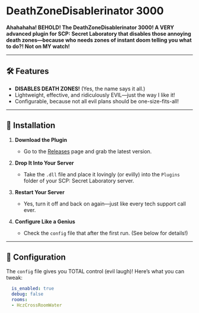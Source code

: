 # DeathZoneDisablerinator 3000  
**Ahahahaha! BEHOLD! The DeathZoneDisablerinator 3000! A VERY advanced plugin for SCP: Secret Laboratory that disables those annoying death zones—because who needs zones of instant doom telling you what to do?! Not on MY watch!**

---

## 🛠 Features  

- **DISABLES DEATH ZONES!** (Yes, the name says it all.)  
- Lightweight, effective, and ridiculously EVIL—just the way I like it!  
- Configurable, because not all evil plans should be one-size-fits-all!  

---

## 🚀 Installation  

1. **Download the Plugin**  
   - Go to the [Releases](https://github.com/Tiliboyy/DeathZoneDisablerinator3000/releases/tag/1.0.0) page and grab the latest version.  

2. **Drop It Into Your Server**  
   - Take the `.dll` file and place it lovingly (or evilly) into the `Plugins` folder of your SCP: Secret Laboratory server.  

3. **Restart Your Server**  
   - Yes, turn it off and back on again—just like every tech support call ever.  

4. **Configure Like a Genius**  
   - Check the `config` file that after the first run. (See below for details!)

---

## 🔧 Configuration  

The `config` file gives you TOTAL control (evil laugh)! Here’s what you can tweak:  

```yaml
  is_enabled: true
  debug: false
  rooms:
  - HczCrossRoomWater
